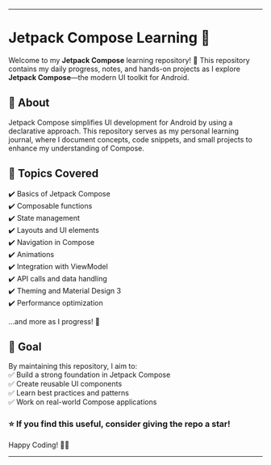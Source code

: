 

---

# Jetpack Compose Learning 🚀

Welcome to my **Jetpack Compose** learning repository! 🎉 This repository contains my daily progress, notes, and hands-on projects as I explore **Jetpack Compose**—the modern UI toolkit for Android.

## 📌 About  
Jetpack Compose simplifies UI development for Android by using a declarative approach. This repository serves as my personal learning journal, where I document concepts, code snippets, and small projects to enhance my understanding of Compose.



## 📖 Topics Covered  
✔️ Basics of Jetpack Compose  
✔️ Composable functions  
✔️ State management  
✔️ Layouts and UI elements  
✔️ Navigation in Compose  
✔️ Animations  
✔️ Integration with ViewModel  
✔️ API calls and data handling  
✔️ Theming and Material Design 3  
✔️ Performance optimization  

…and more as I progress! 🚀  

## 🎯 Goal  
By maintaining this repository, I aim to:  
✅ Build a strong foundation in Jetpack Compose  
✅ Create reusable UI components  
✅ Learn best practices and patterns  
✅ Work on real-world Compose applications  

### ⭐ If you find this useful, consider giving the repo a **star**!  

Happy Coding! 🚀🔥  

---
